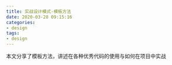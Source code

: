```yaml
---
title: 实战设计模式-模板方法
date: 2020-03-28 09:15:16
categories: 
- design
tags: 
- design
---
```

本文分享了模板方法，讲述在各种优秀代码的使用与如何在项目中实战
<!-- more -->

